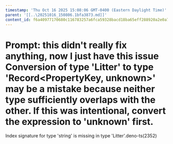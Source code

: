 ```yaml
---
timestamp: 'Thu Oct 16 2025 15:08:06 GMT-0400 (Eastern Daylight Time)'
parent: '[[..\20251016_150806.1bfa3873.md]]'
content_id: f6a40977170680c116783257a6fca59328bacd18ba65eff288920a2e0a75e80f
---
```


# Prompt: this didn't really fix anything, now I just have this issue Conversion of type 'Litter' to type 'Record\<PropertyKey, unknown>' may be a mistake because neither type sufficiently overlaps with the other. If this was intentional, convert the expression to 'unknown' first.

Index signature for type 'string' is missing in type 'Litter'.deno-ts(2352)
